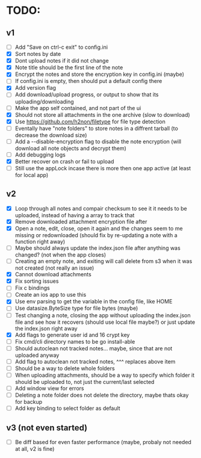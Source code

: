 # TODO:

## v1
 - [ ] Add "Save on ctrl-c exit" to config.ini
 - [x] Sort notes by date
 - [x] Dont upload notes if it did not change
 - [x] Note title should be the first line of the note
 - [x] Encrypt the notes and store the encryption key in config.ini (maybe)
 - [ ] If config.ini is empty, then should put a default config there
 - [x] Add version flag
 - [ ] Add download/upload progress, or output to show that its uploading/downloading
 - [ ] Make the app self contained, and not part of the ui
 - [x] Should not store all attachments in the one archive (slow to download)
 - [x] Use https://github.com/h2non/filetype for file type detection
 - [ ] Eventally have "note folders" to store notes in a diffrent tarball (to decrease the download size)
 - [ ] Add a --disable-encryption flag to disable the note encryption (will download all note objects and decrypt them)
 - [ ] Add debugging logs
 - [x] Better recover on crash or fail to upload
 - [ ] Still use the appLock incase there is more then one app active (at least for local app)

## v2
 - [x] Loop through all notes and compair checksum to see it it needs to be uploaded, instead of having a array to track that
 - [x] Remove downloaded attachment encryption file after
 - [x] Open a note, edit, close, open it again and the changes seem to me missing or redownloaded (should fix by re-updating a note with a function right away)
 - [ ] Maybe should always update the index.json file after anything was changed? (not when the app closes)
 - [ ] Creating an empty note, and exiting will call delete from s3 when it was not created (not really an issue)
 - [x] Cannot download attachments
 - [x] Fix sorting issues
 - [ ] Fix c bindings
 - [ ] Create an ios app to use this
 - [x] Use env parsing to get the variable in the config file, like HOME
 - [ ] Use datasize.ByteSize type for file bytes (maybe)
 - [ ] Test changing a note, closing the app without uploading the index.json file and see how it recovers (should use local file maybe?) or just update the index.json right away
 - [x] Add flags to generate user id and 16 crypt key
 - [ ] Fix cmd/cli directory names to be go install-able
 - [ ] Should autoclean not tracked notes... maybe, since that are not uploaded anyway
 - [ ] Add flag to autoclean not tracked notes, ^^^ replaces above item
 - [ ] Should be a way to delete whole folders
 - [ ] When uploading attachments, should be a way to specify which folder it should be uploaded to, not just the current/last selected
 - [ ] Add window view for errors
 - [ ] Deleting a note folder does not delete the directory, maybe thats okay for backup
 - [ ] Add key binding to select folder as default

## v3 (not even started)
 - [ ] Be diff based for even faster performance (maybe, probaly not needed at all, v2 is fine)

